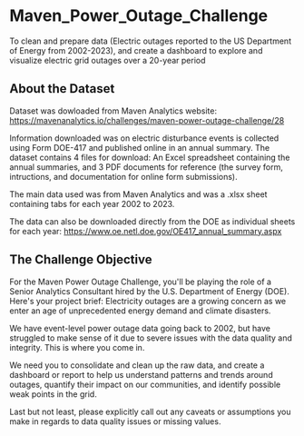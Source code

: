 # Maven_Power_Outage_Challenge
To clean and prepare data (Electric outages reported to the US Department of Energy from 2002-2023), and create a dashboard to explore and visualize electric grid outages over a 20-year period

## About the Dataset

Dataset was dowloaded from Maven Analytics website: https://mavenanalytics.io/challenges/maven-power-outage-challenge/28

Information downloaded was on electric disturbance events is collected using Form DOE-417 and published online in an annual summary. The dataset contains 4 files for download: An Excel spreadsheet containing the annual summaries, and 3 PDF documents for reference (the survey form, intructions, and documentation for online form submissions).

The main data used was from Maven Analytics and was a .xlsx sheet containing tabs for each year 2002 to 2023.


The data can also be downloaded directly from the DOE as individual sheets for each year: https://www.oe.netl.doe.gov/OE417_annual_summary.aspx

## The Challenge Objective

For the Maven Power Outage Challenge, you'll be playing the role of a Senior Analytics Consultant hired by the U.S. Department of Energy (DOE). Here's your project brief:
Electricity outages are a growing concern as we enter an age of unprecedented energy demand and climate disasters.

We have event-level power outage data going back to 2002, but have struggled to make sense of it due to severe issues with the data quality and integrity.
This is where you come in.

We need you to consolidate and clean up the raw data, and create a dashboard or report to help us understand patterns and trends around outages, quantify their impact on our communities, and identify possible weak points in the grid.

Last but not least, please explicitly call out any caveats or assumptions you make in regards to data quality issues or missing values.
